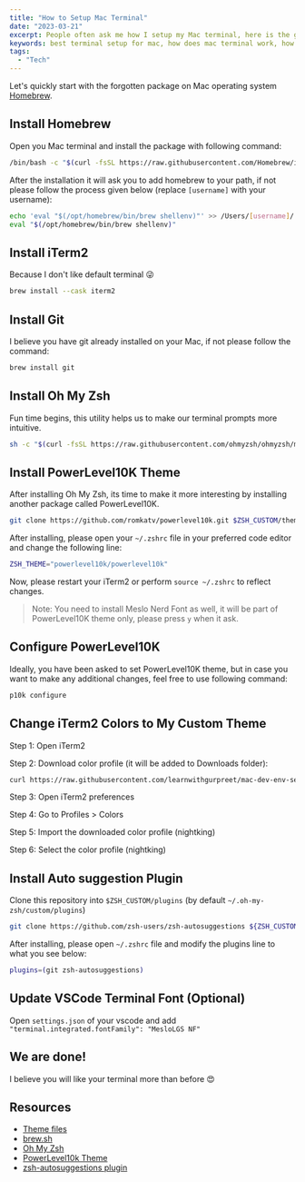 ```yaml
---
title: "How to Setup Mac Terminal"
date: "2023-03-21"
excerpt: People often ask me how I setup my Mac terminal, here is the guide.
keywords: best terminal setup for mac, how does mac terminal work, how to clean install mac os x mountain lion from usb, how to clean install mac os x yosemite from usb, how to configure mac terminal, how to configure terminal in mac, how to configure terminal on mac, how to install brew mac terminal, how to install brew on mac through terminal, how to install brew on mac using terminal, how to install homebrew mac terminal, how to install homebrew on mac using terminal, how to setup mac terminal zsh, mac terminal instructions, mac terminal setup, terminal mac tutorial, terminal mac zsh, terminal setup
tags:
  - "Tech"
---
```


Let's quickly start with the forgotten package on Mac operating system [Homebrew](https://brew.sh/).

## Install Homebrew

Open you Mac terminal and install the package with following command:

```bash
/bin/bash -c "$(curl -fsSL https://raw.githubusercontent.com/Homebrew/install/HEAD/install.sh)"
```

After the installation it will ask you to add homebrew to your path, if not please follow the process given below (replace `[username]` with your username):

```bash
echo 'eval "$(/opt/homebrew/bin/brew shellenv)"' >> /Users/[username]/.zprofile
eval "$(/opt/homebrew/bin/brew shellenv)"
```

## Install iTerm2

Because I don't like default terminal 😜

```bash
brew install --cask iterm2
```

## Install Git

I believe you have git already installed on your Mac, if not please follow the command:

```bash
brew install git
```

## Install Oh My Zsh

Fun time begins, this utility helps us to make our terminal prompts more intuitive.

```bash
sh -c "$(curl -fsSL https://raw.githubusercontent.com/ohmyzsh/ohmyzsh/master/tools/install.sh)"
```

## Install PowerLevel10K Theme

After installing Oh My Zsh, its time to make it more interesting by installing another package called PowerLevel10K.

```bash
git clone https://github.com/romkatv/powerlevel10k.git $ZSH_CUSTOM/themes/powerlevel10k
```

After installing, please open your `~/.zshrc` file in your preferred code editor and change the following line:

```bash
ZSH_THEME="powerlevel10k/powerlevel10k"
```

Now, please restart your iTerm2 or perform `source ~/.zshrc` to reflect changes.

> Note: You need to install Meslo Nerd Font as well, it will be part of PowerLevel10K theme only, please press `y` when it ask.

## Configure PowerLevel10K

Ideally, you have been asked to set PowerLevel10K theme, but in case you want to make any additional changes, feel free to use following command:

```bash
p10k configure
```

## Change iTerm2 Colors to My Custom Theme

Step 1: Open iTerm2

Step 2: Download color profile (it will be added to Downloads folder):

```bash
curl https://raw.githubusercontent.com/learnwithgurpreet/mac-dev-env-setup/main/nightking.itermcolors --output ~/Downloads/nightking.itermcolors
```

Step 3: Open iTerm2 preferences

Step 4: Go to Profiles > Colors

Step 5: Import the downloaded color profile (nightking)

Step 6: Select the color profile (nightking)

## Install Auto suggestion Plugin

Clone this repository into `$ZSH_CUSTOM/plugins` (by default `~/.oh-my-zsh/custom/plugins`)

```bash
git clone https://github.com/zsh-users/zsh-autosuggestions ${ZSH_CUSTOM:-~/.oh-my-zsh/custom}/plugins/zsh-autosuggestions
```

After installing, please open `~/.zshrc` file and modify the plugins line to what you see below:

```bash
plugins=(git zsh-autosuggestions)
```

## Update VSCode Terminal Font (Optional)

Open `settings.json` of your vscode and add `"terminal.integrated.fontFamily": "MesloLGS NF"`

## We are done!

I believe you will like your terminal more than before 😍

## Resources

- [Theme files](https://github.com/learnwithgurpreet/mac-dev-env-setup)
- [brew.sh](https://brew.sh/)
- [Oh My Zsh](https://ohmyz.sh/)
- [PowerLevel10k Theme](https://github.com/romkatv/powerlevel10k#oh-my-zsh)
- [zsh-autosuggestions plugin](https://github.com/zsh-users/zsh-autosuggestions/blob/master/INSTALL.md#oh-my-zsh)
